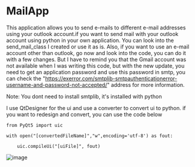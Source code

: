 # MailApp
This application allows you to send e-mails to different e-mail addresses using your outlook account.if you want to send mail with your outlook account using python in your own application. You can look into the send_mail_class I created or use it as is. Also, if you want to use an e-mail account other than outlook, go now and look into the code, you can do it with a few changes. But I have to remind you that the Gmail account was not available when I was writing this code, but with the new update, you need to get an application password and use this password in smtp, you can check the "https://exerror.com/smtplib-smtpauthenticationerror-username-and-password-not-accepted/" address for more information.

Note: You dont need to install smtplib, it's installed with python

I use QtDesigner for the ui and use a converter to convert ui to python. if you want to redesign and convert, you can use the code below



    from PyQt5 import uic
    
    with open("[convertedFileName]","w",encoding='utf-8') as fout:

        uic.compileUi("[uiFile]", fout)



![image](https://github.com/TuranOzdemir/MailApp/assets/62646952/c9d86ba2-6b42-439c-9db5-d08b3bc8b5cb)
